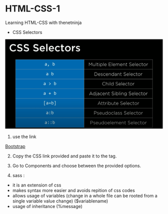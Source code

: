 # HTML-CSS-1
Learning HTML-CSS with thenetninja



* CSS Selectors

<img src="css selectors.png">






<!-- Adding Bootstrap Features to the page -->


1. use the link

 <a href ="https://getbootstrap.com/docs/5.1/getting-started/introduction/"> Bootstrap </a>


 2. Copy the CSS link provided and paste it to the <head> tag.

 3. Go to Components and choose between the provided options.


 4. sass : 
 * it is an extension of css
 * makes syntax more easier and avoids repition of css codes
 * allows usage of variables (change in a whole file can be rooted from a single variable value change) ($variablename)
 * usage of inheritance (%message)
 